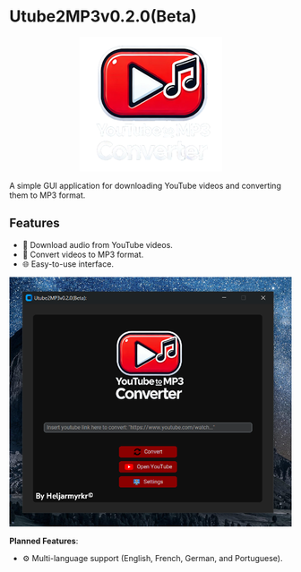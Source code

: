 # Utube2MP3v0.2.0(Beta)

<p align="center">
  <img src="images/logo.png" alt="Imagem">
</p>

A simple GUI application for downloading YouTube videos and converting them to MP3 format.

## Features
- 🎥 Download audio from YouTube videos.
- 🔄 Convert videos to MP3 format.
- 🌐 Easy-to-use interface.

<p align="center">
  <img src="images/pic1.png" alt="Imagem">
</p>

**Planned Features**:
- ⚙️ Multi-language support (English, French, German, and Portuguese).
